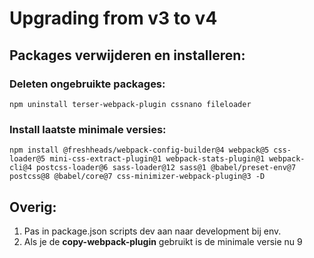 # Upgrading from v3 to v4

## Packages verwijderen en installeren:

### Deleten ongebruikte packages:
`npm uninstall terser-webpack-plugin cssnano fileloader`

### Install laatste minimale versies:
`npm install @freshheads/webpack-config-builder@4 webpack@5 css-loader@5 mini-css-extract-plugin@1 webpack-stats-plugin@1 webpack-cli@4 postcss-loader@6 sass-loader@12 sass@1 @babel/preset-env@7 postcss@8 @babel/core@7 css-minimizer-webpack-plugin@3 -D`

## Overig:

1. Pas in package.json scripts dev aan naar development bij env. 
2. Als je de **copy-webpack-plugin** gebruikt is de minimale versie nu 9
